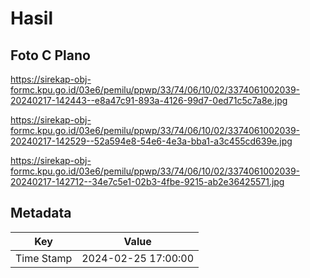# Hasil

## Foto C Plano

https://sirekap-obj-formc.kpu.go.id/03e6/pemilu/ppwp/33/74/06/10/02/3374061002039-20240217-142443--e8a47c91-893a-4126-99d7-0ed71c5c7a8e.jpg

https://sirekap-obj-formc.kpu.go.id/03e6/pemilu/ppwp/33/74/06/10/02/3374061002039-20240217-142529--52a594e8-54e6-4e3a-bba1-a3c455cd639e.jpg

https://sirekap-obj-formc.kpu.go.id/03e6/pemilu/ppwp/33/74/06/10/02/3374061002039-20240217-142712--34e7c5e1-02b3-4fbe-9215-ab2e36425571.jpg


## Metadata

| Key        | Value               |
| ---------- | ------------------- |
| Time Stamp | 2024-02-25 17:00:00 |



